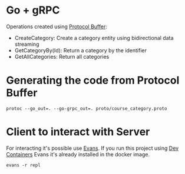 # Go + gRPC
Operations created using [Protocol Buffer](https://developers.google.com/protocol-buffers):

- CreateCategory: Create a category entity using bidirectional data streaming
- GetCategoryBy(Id): Return a category by the identifier
- GetAllCategories: Return all categories

# Generating the code from Protocol Buffer

```
protoc --go_out=. --go-grpc_out=. proto/course_category.proto
```

# Client to interact with Server
For interacting it's possible use [Evans](https://github.com/ktr0731/evans). If you run this project using [Dev Containers](https://code.visualstudio.com/docs/devcontainers/containers) Evans it's already installed in the docker image.

```
evans -r repl
```